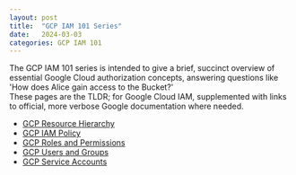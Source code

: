 ```yaml
---
layout: post
title:  "GCP IAM 101 Series"
date:   2024-03-03
categories: GCP IAM 101
---
```



The GCP IAM 101 series is intended to give a brief, succinct overview of essential Google Cloud authorization concepts, answering questions like 'How does Alice gain access to the Bucket?'   
These pages are the TLDR; for Google Cloud IAM, supplemented with links to official, more verbose Google documentation where needed.

- [GCP Resource Hierarchy](https://kattraxler.cloud/gcp/iam/101/2020/12/01/gcp-resource-hierarchy-101.html)
- [GCP IAM Policy](https://kattraxler.cloud/gcp/iam/101/2020/12/01/gcp-iam-policy-101.html)
- [GCP Roles and Permissions](https://kattraxler.cloud/gcp/iam/101/2020/12/25/gcp-roles-permissions-101.html)
- [GCP Users and Groups](https://kattraxler.cloud/gcp/iam/101/2020/12/05/gcp-users-groups-101.html)
- [GCP Service Accounts](https://kattraxler.cloud/gcp/iam/101/2020/12/01/gcp-service-accounts-101.html)
